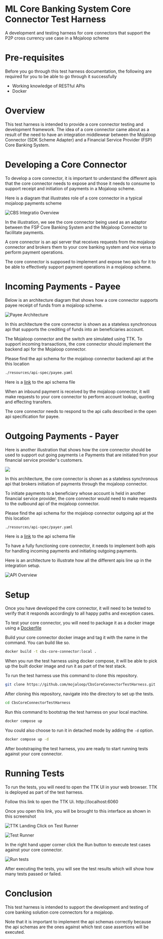 # ML Core Banking System Core Connector Test Harness
A development and testing harness for core connectors that support the P2P cross currency use case in a Mojaloop scheme


# Pre-requisites
Before you go through this test harness documentation, the following are required for you to be able to go through it successfully

- Working knowledge of RESTful APIs
- Docker 

# Overview 
This test harness is intended to provide a core connector testing and development framework. The idea of a core connector came about as a result of the need to have an integration middlewear between the Mojaloop Connector (SDK Scheme Adapter) and a Financial Service Provider (FSP) Core Banking System.

# Developing a Core Connector
To develop a core connector, it is important to understand the different apis that the core connector needs to expose and those it needs to consume to support receipt and initiation of payments in a Mojaloop scheme.

Here is a diagram that illustrates role of a core connector in a typical mojaloop payments scheme

![CBS Integratio Overview](./assets/CBS%20Integration%20Overview.png)

In the illustration, we see the core connector being used as an adaptor between the FSP Core Banking System and the Mojaloop Connector to facilitate payments. 

A core connector is an api server that receives requests from the mojaloop connector and brokers them to your core banking system and vice versa to perform payment operations.

The core connector is supposed to implement and expose two apis for it to be able to effectively support payment operations in a mojaloop scheme.

# Incoming Payments - Payee

Below is an architecture diagram that shows how a core connector supports payee receipt of funds from a mojaloop scheme.

![Payee Architecture](./assets/CBS%20Integration%20Diagrams-Payee%20Architectural%20Flow.drawio.png)

In this architecture the core connector is shown as a stateless synchronous api that supports the crediting of funds into an beneficiaries account.

The Mojaloop connector and the switch are simulated using TTK. To support incoming transactions, the core connector should implement the backend api for the Mojaloop connector.

Please find the api schema for the mojaloop connector backend api at the this location

```bash
./resources/api-spec/payee.yaml
```

Here is a [link](./resources/api-spec/payee.yaml) to the api schema file

When an inbound payment is received by the  mojaloop connector, it will make requests to your core connector to perform account lookup, quoting and effecting transfers.

The core connector needs to respond to the api calls described in the open api specification for payee.

# Outgoing Payments - Payer
Here is another illustration that shows how the core connector should be used to support out going payments i.e Payments that are initiated fron your financial service provider's customers.

![](./assets/CBS%20Integration%20Diagrams-Payer%20Architectural%20Flow.drawio.png)

In this architecture, the core connector is shown as a stateless synchronous api that brokers initiation of payments through the mojaloop connector.

To initiate payments to a beneficiary whose account is held in another financial service provider, the core connector would need to make requests to the outbound api of the mojaloop connector.

Please find the api schema for the mojaloop connector outgoing api at the this location

```bash
./resources/api-spec/payer.yaml
```

Here is a [link](./resources/api-spec/payer.yaml) to the api schema file

To have a fully functioning core connector, it needs to implement both apis for handling incoming payments and initiating outgoing payments.

Here is an architecture to illustrate how all the different apis line up in the integration setup.

![API Overview](./assets//CBS%20Integration%20Diagrams-APIOverview.drawio.png)


# Setup

Once you have developed the core connector, it will need to be tested to verify that it responds accordingly to all happy paths and exception cases.

To test your core connector, you will need to package it as a docker image using a [Dockerfile](https://docs.docker.com/reference/dockerfile/)

Build your core connector docker image and tag it with the name in the command. You can build like so.

```bash
docker build -t cbs-core-connector:local . 
```
When you run the test harness using docker compose, it will be able to pick up the built docker image and run it as part of the test stack.

To run the test harness use this command to clone this repository. 

```bash
git clone https://github.com/mojaloop/CbsCoreConnectorTestHarness.git
```
After cloning this repository, navigate into the directory to set up the tests.

```bash
cd CbsCoreConnectorTestHarness
```

Run this command to bootstrap the test harness on your local machine.

```bash
docker compose up 
```
You could also choose to run it in detached mode by adding the `-d` option.

```bash
docker compose up -d
```

After bootstraping the test harness, you are ready to start running tests against your core connector.


# Running Tests
To run the tests, you will need to open the TTK UI in your web browser.
TTK is deployed as part of the test harness.

Follow this link to open the TTK Ui. http://localhost:6060


Once you open this link, you will be brought to this interface as shown in this screenshot

![TTK Landing](./assets/TTKLanding.png)
Click on Test Runner 

![Test Runner](./assets/TTKTestRunner.png)

In the right hand upper corner click the Run button to execute test cases against your core connector.

![Run tests](./assets/TTRun.png)

After executing the tests, you will see the test results which will show how many tests passed or failed.

# Conclusion

This test harness is intended to support the development and testing of core banking solution core connectors for a mojaloop.

Note that it is important to implement the api schemas correctly because the api schemas are the ones against which test  case assertions will be executed.


